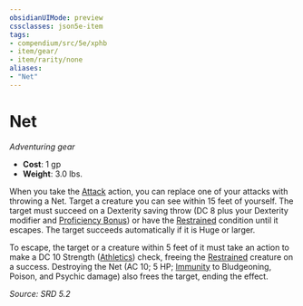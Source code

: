 ```yaml
---
obsidianUIMode: preview
cssclasses: json5e-item
tags:
- compendium/src/5e/xphb
- item/gear/
- item/rarity/none
aliases: 
- "Net"
---
```

# Net
*Adventuring gear*  

- **Cost**: 1 gp
- **Weight**: 3.0 lbs.

When you take the [Attack](rules/actions.md#Attack) action, you can replace one of your attacks with throwing a Net. Target a creature you can see within 15 feet of yourself. The target must succeed on a Dexterity saving throw (DC 8 plus your Dexterity modifier and [Proficiency Bonus](rules/variant-rules/proficiency-xphb.md)) or have the [Restrained](rules/conditions.md#Restrained) condition until it escapes. The target succeeds automatically if it is Huge or larger.

To escape, the target or a creature within 5 feet of it must take an action to make a DC 10 Strength ([Athletics](rules/skills.md#Athletics)) check, freeing the [Restrained](rules/conditions.md#Restrained) creature on a success. Destroying the Net (AC 10; 5 HP; [Immunity](rules/variant-rules/immunity-xphb.md) to Bludgeoning, Poison, and Psychic damage) also frees the target, ending the effect.

*Source: SRD 5.2*